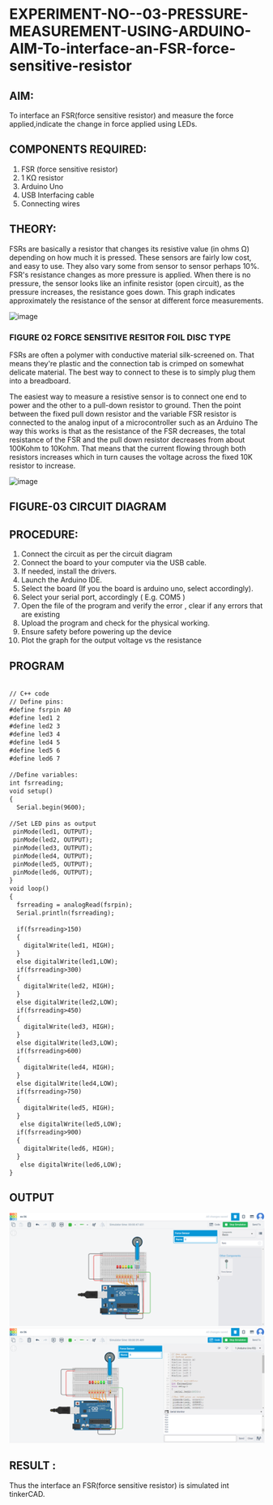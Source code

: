 # EXPERIMENT-NO--03-PRESSURE-MEASUREMENT-USING-ARDUINO-AIM-To-interface-an-FSR-force-sensitive-resistor

## AIM: 
To interface an FSR(force sensitive resistor) and measure the force applied,indicate the change in force applied using LEDs.
 
## COMPONENTS REQUIRED:
1.	FSR  (force sensitive resistor)
2.	1 KΩ resistor 
3.	Arduino Uno 
4.	USB Interfacing cable 
5.	Connecting wires 


## THEORY: 
FSRs are basically a resistor that changes its resistive value (in ohms Ω) depending on how much it is pressed. These sensors are fairly low cost, and easy to use. They also vary some from sensor to sensor perhaps 10%. FSR's resistance changes as more pressure is applied. When there is no pressure, the sensor looks like an infinite resistor (open circuit), as the pressure increases, the resistance goes down. This graph indicates approximately the resistance of the sensor at different force measurements.
 

![image](https://user-images.githubusercontent.com/36288975/163532939-d6888ae1-4068-4d83-86a7-fc4c32d5179e.png)



### FIGURE 02 FORCE SENSITIVE RESITOR FOIL DISC TYPE  

FSRs are often a polymer with conductive material silk-screened on. That means they're plastic and the connection tab is crimped on somewhat delicate material. The best way to connect to these is to simply plug them into a breadboard.

The easiest way to measure a resistive sensor is to connect one end to power and the other to a pull-down resistor to ground. Then the point between the fixed pull down resistor and the variable FSR resistor is connected to the analog input of a microcontroller such as an Arduino The way this works is that as the resistance of the FSR decreases, the total resistance of the FSR and the pull down resistor decreases from about 100Kohm to 10Kohm. That means that the current flowing through both resistors increases which in turn causes the voltage across the fixed 10K resistor to increase.

 ![image](https://user-images.githubusercontent.com/36288975/163532972-2b909551-12c9-485d-adb1-d1e988d557bd.png)



## FIGURE-03 CIRCUIT DIAGRAM



## PROCEDURE:
1.	Connect the circuit as per the circuit diagram 
2.	Connect the board to your computer via the USB cable.
3.	If needed, install the drivers.
4.	Launch the Arduino IDE.
5.	Select the board (If you the board is arduino uno, select accordingly).
6.	Select your serial port, accordingly ( E.g. COM5 )
7.	Open the file of the program  and verify the error , clear if any errors that are existing 
8.	Upload the program and check for the physical working. 
9.	Ensure safety before powering up the device 
10.	Plot the graph for the output voltage vs the resistance 


## PROGRAM 
 
```

// C++ code
// Define pins:
#define fsrpin A0
#define led1 2
#define led2 3
#define led3 4
#define led4 5
#define led5 6
#define led6 7

//Define variables:
int fsrreading;
void setup()
{
  Serial.begin(9600);
  
//Set LED pins as output
 pinMode(led1, OUTPUT);
 pinMode(led2, OUTPUT);
 pinMode(led3, OUTPUT);
 pinMode(led4, OUTPUT);
 pinMode(led5, OUTPUT);
 pinMode(led6, OUTPUT);
}
void loop()
{
  fsrreading = analogRead(fsrpin);
  Serial.println(fsrreading);
  
  if(fsrreading>150)
  {
    digitalWrite(led1, HIGH);
  }
  else digitalWrite(led1,LOW);
  if(fsrreading>300)
  {
    digitalWrite(led2, HIGH);
  }
  else digitalWrite(led2,LOW);
  if(fsrreading>450)
  {
    digitalWrite(led3, HIGH);
  }
  else digitalWrite(led3,LOW);
  if(fsrreading>600)
  {
    digitalWrite(led4, HIGH);
  }
  else digitalWrite(led4,LOW);
  if(fsrreading>750)
  {
    digitalWrite(led5, HIGH);
  }
   else digitalWrite(led5,LOW);
  if(fsrreading>900)
  {
    digitalWrite(led6, HIGH);
  }
   else digitalWrite(led6,LOW);
}

```

## OUTPUT

![OUTPUT](out1.png)
![OUTPUT](out2.png)

 ## RESULT : 
Thus the interface an FSR(force sensitive resistor) is simulated int tinkerCAD.
